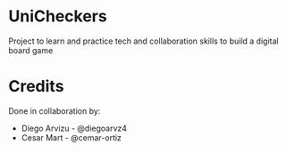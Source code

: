 # UniCheckers

Project to learn and practice tech and collaboration skills to build a digital board game

# Credits

Done in collaboration by:

* Diego Arvizu - @diegoarvz4
* Cesar Mart - @cemar-ortiz